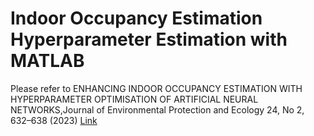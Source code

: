 # Indoor Occupancy Estimation Hyperparameter Estimation with MATLAB
Please refer to 
ENHANCING INDOOR OCCUPANCY ESTIMATION WITH HYPERPARAMETER OPTIMISATION OF ARTIFICIAL NEURAL NETWORKS,Journal of Environmental Protection and Ecology 24, No 2, 632–638 (2023)
[Link](https://scibulcom.net/en/article/OShotuLKqBrhOeLZPitQ)

